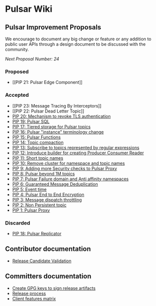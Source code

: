 # Pulsar Wiki


## Pulsar Improvement Proposals

We encourage to document any big change or feature or any addition to public user APIs through a design document to be discussed with the community.

*Next Proposal Number: 24*

### Proposed

* [[PIP 21: Pulsar Edge Component]]

### Accepted

* [[PIP 23: Message Tracing By Interceptors]]
* [[PIP 22: Pulsar Dead Letter Topic]]
* [PIP 20: Mechanism to revoke TLS authentication](https://github.com/apache/incubator-pulsar/wiki/PIP-20:-Mechanism-to-revoke-TLS-authentication)
* [PIP 19: Pulsar SQL](https://github.com/apache/incubator-pulsar/wiki/PIP-19:-Pulsar-SQL)
* [PIP 17: Tiered storage for Pulsar topics](https://github.com/apache/incubator-pulsar/wiki/PIP-17:-Tiered-storage-for-Pulsar-topics)
* [PIP 16: Pulsar "instance" terminology change](https://github.com/apache/incubator-pulsar/wiki/PIP-16:-Pulsar-%22instance%22-terminology-change)
* [PIP 15: Pulsar Functions](https://github.com/apache/incubator-pulsar/wiki/PIP-15:-Pulsar-Functions)
* [PIP 14: Topic compaction](https://github.com/apache/incubator-pulsar/wiki/PIP-14:-Topic-compaction)
* [PIP 13: Subscribe to topics represented by regular expressions](https://github.com/apache/incubator-pulsar/wiki/PIP-13:-Subscribe-to-topics-represented-by-regular-expressions)
* [PIP 12: Introduce builder for creating Producer Consumer Reader](https://github.com/apache/incubator-pulsar/wiki/PIP-12:-Introduce-builder-for-creating-Producer-Consumer-Reader)
* [PIP 11: Short topic names](https://github.com/apache/incubator-pulsar/wiki/PIP-11:-Short-topic-names)
* [PIP 10: Remove cluster for namespace and topic names](https://github.com/apache/incubator-pulsar/wiki/PIP-10:-Remove-cluster-for-namespace-and-topic-names)
* [PIP 9: Adding more Security checks to Pulsar Proxy](https://github.com/apache/incubator-pulsar/wiki/PIP-9:-Adding-more-Security-checks-to-Pulsar-Proxy)
* [PIP 8: Pulsar beyond 1M topics](https://github.com/apache/incubator-pulsar/wiki/PIP-8:-Pulsar-beyond-1M-topics)
* [PIP 7: Pulsar Failure domain and Anti affinity namespaces](https://github.com/apache/incubator-pulsar/wiki/PIP-7:-Pulsar-Failure-domain-and-Anti-affinity-namespaces)
* [PIP 6: Guaranteed Message Deduplication](https://github.com/apache/incubator-pulsar/wiki/PIP-6:-Guaranteed-Message-Deduplication)
* [PIP 5: Event time](https://github.com/apache/incubator-pulsar/wiki/PIP-5:-Event-time)
* [PIP 4: Pulsar End to End Encryption](https://github.com/apache/incubator-pulsar/wiki/PIP-4:-Pulsar-End-to-End-Encryption)
* [PIP 3: Message dispatch throttling](https://github.com/apache/incubator-pulsar/wiki/PIP-3:-Message-dispatch-throttling)
* [PIP 2: Non Persistent topic](https://github.com/apache/incubator-pulsar/wiki/PIP-2:-Non-Persistent-topic)
* [PIP 1: Pulsar Proxy](https://github.com/apache/incubator-pulsar/wiki/PIP-1:-Pulsar-Proxy)

### Discarded

* [PIP 18: Pulsar Replicator](https://github.com/apache/incubator-pulsar/wiki/PIP-18:-Pulsar-Replicator)

## Contributor documentation

 * [Release Candidate Validation](https://github.com/apache/incubator-pulsar/wiki/Release-Candidate-Validation)

## Committers documentation

 * [Create GPG keys to sign release artifacts](https://github.com/apache/incubator-pulsar/wiki/Create-GPG-keys-to-sign-release-artifacts)
 * [Release process](https://github.com/apache/incubator-pulsar/wiki/Release-process)
 * [Client features matrix](https://github.com/apache/incubator-pulsar/wiki/Client-Features-Matrix)
